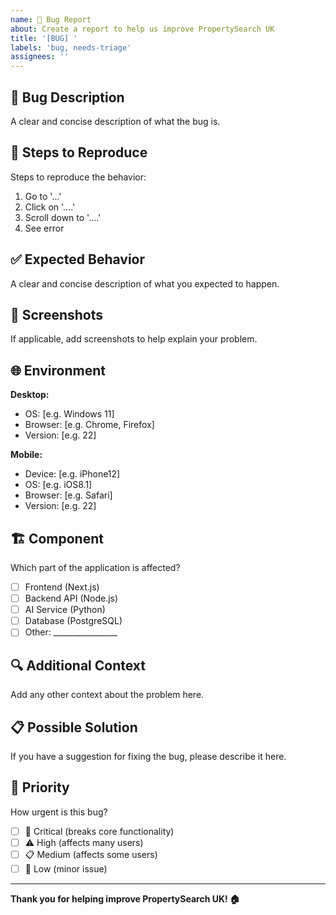 ```yaml
---
name: 🐛 Bug Report
about: Create a report to help us improve PropertySearch UK
title: '[BUG] '
labels: 'bug, needs-triage'
assignees: ''
---
```


## 🐛 Bug Description
A clear and concise description of what the bug is.

## 🔄 Steps to Reproduce
Steps to reproduce the behavior:
1. Go to '...'
2. Click on '....'
3. Scroll down to '....'
4. See error

## ✅ Expected Behavior
A clear and concise description of what you expected to happen.

## 📸 Screenshots
If applicable, add screenshots to help explain your problem.

## 🌐 Environment
**Desktop:**
- OS: [e.g. Windows 11]
- Browser: [e.g. Chrome, Firefox]
- Version: [e.g. 22]

**Mobile:**
- Device: [e.g. iPhone12]
- OS: [e.g. iOS8.1]
- Browser: [e.g. Safari]
- Version: [e.g. 22]

## 🏗️ Component
Which part of the application is affected?
- [ ] Frontend (Next.js)
- [ ] Backend API (Node.js)
- [ ] AI Service (Python)
- [ ] Database (PostgreSQL)
- [ ] Other: ________________

## 🔍 Additional Context
Add any other context about the problem here.

## 📋 Possible Solution
If you have a suggestion for fixing the bug, please describe it here.

## 🎯 Priority
How urgent is this bug?
- [ ] 🚨 Critical (breaks core functionality)
- [ ] ⚠️ High (affects many users)
- [ ] 📋 Medium (affects some users)
- [ ] 📝 Low (minor issue)

---

**Thank you for helping improve PropertySearch UK! 🏠**
